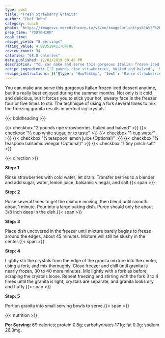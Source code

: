 ```yaml
---
type: post
title: "Fresh Strawberry Granita"
author: "Chef John"
category: lunch
photo: "https://imagesvc.meredithcorp.io/v3/mm/image?url=https%3A%2F%2Fimages.media-allrecipes.com%2Fuserphotos%2F1066524.jpg"
prep_time: "P0DT0H10M"
cook_time: 
recipe_yield: "8 servings"
rating_value: 4.823529411764706
review_count: 34
calories: "68.8 calories"
date_published: 12/01/2019 08:48 PM
description: "You can make and serve this gorgeous Italian frozen iced dessert anytime, but it's really best enjoyed during the summer months. Not only is it cold and delicious, but it forces you to stick your hot, sweaty face in the freezer four or five times to stir. The technique of using a fork several times to mix the freezing granita results in perfect icy crystals."
recipe_ingredient: ['2 pounds ripe strawberries, hulled and halved', '⅓ cup white sugar, or to taste', '1 cup water', '½ teaspoon lemon juice', '¼ teaspoon balsamic vinegar', '1 tiny pinch salt']
recipe_instructions: [{'@type': 'HowToStep', 'text': 'Rinse strawberries with cold water; let drain. Transfer berries to a blender and add sugar, water, lemon juice, balsamic vinegar, and salt.\n'}, {'@type': 'HowToStep', 'text': 'Pulse several times to get the mixture moving, then blend until smooth, about 1 minute. Pour into a large baking dish. Puree should only be about 3/8 inch deep in the dish.\n'}, {'@type': 'HowToStep', 'text': 'Place dish uncovered in the freezer until mixture barely begins to freeze around the edges, about 45 minutes. Mixture will still be slushy in the center.\n'}, {'@type': 'HowToStep', 'text': 'Lightly stir the crystals from the edge of the granita mixture into the center, using a fork, and mix thoroughly. Close freezer and chill until granita is nearly frozen, 30 to 40 more minutes. Mix lightly with a fork as before, scraping the crystals loose. Repeat freezing and stirring with the fork 3 to 4 times until the granita is light, crystals are separate, and granita looks dry and fluffy.\n'}, {'@type': 'HowToStep', 'text': 'Portion granita into small serving bowls to serve.\n'}]
---
```


You can make and serve this gorgeous Italian frozen iced dessert anytime, but it's really best enjoyed during the summer months. Not only is it cold and delicious, but it forces you to stick your hot, sweaty face in the freezer four or five times to stir. The technique of using a fork several times to mix the freezing granita results in perfect icy crystals. 

{{< boldheading >}}

{{< checkbox "2 pounds ripe strawberries, hulled and halved" >}}
{{< checkbox "⅓ cup white sugar, or to taste" >}}
{{< checkbox "1 cup water" >}}
{{< checkbox "½ teaspoon lemon juice  (Optional)" >}}
{{< checkbox "¼ teaspoon balsamic vinegar  (Optional)" >}}
{{< checkbox "1 tiny pinch salt" >}}


{{< direction >}}

**Step: 1**

Rinse strawberries with cold water; let drain. Transfer berries to a blender and add sugar, water, lemon juice, balsamic vinegar, and salt.{{< span >}}

**Step: 2**

Pulse several times to get the mixture moving, then blend until smooth, about 1 minute. Pour into a large baking dish. Puree should only be about 3/8 inch deep in the dish.{{< span >}}

**Step: 3**

Place dish uncovered in the freezer until mixture barely begins to freeze around the edges, about 45 minutes. Mixture will still be slushy in the center.{{< span >}}

**Step: 4**

Lightly stir the crystals from the edge of the granita mixture into the center, using a fork, and mix thoroughly. Close freezer and chill until granita is nearly frozen, 30 to 40 more minutes. Mix lightly with a fork as before, scraping the crystals loose. Repeat freezing and stirring with the fork 3 to 4 times until the granita is light, crystals are separate, and granita looks dry and fluffy.{{< span >}}

**Step: 5**

Portion granita into small serving bowls to serve.{{< span >}}

{{< nutrition >}}

**Per Serving:** 69 calories; protein 0.8g; carbohydrates 17.1g; fat 0.3g; sodium 26.3mg.
